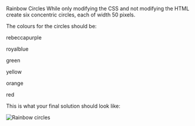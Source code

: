Rainbow Circles
While only modifying the CSS and not modifying the HTML create six concentric circles, each of width 50 pixels.

The colours for the circles should be:

rebeccapurple

royalblue

green

yellow

orange

red

This is what your final solution should look like:

![Rainbow circles](https://static.au.edusercontent.com/files/53Y2dvIqQG7DPozssUTOvQ8X)